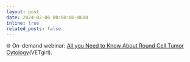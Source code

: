 ```yaml
---
layout: post
date: 2024-02-06 00:00:00-0600
inline: true
related_posts: false
---
```


🌐 On-demand webinar: [All you Need to Know About Round Cell Tumor Cytology](https://vetgirlontherun.com/webinars/february-6-2024-all-you-need-to-know-about-round-cell-tumor-cytology/)(VETgirl).